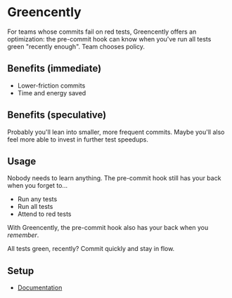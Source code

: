 # Greencently

For teams whose commits fail on red tests, Greencently offers an optimization:
the pre-commit hook can know when you've run all tests green "recently enough".
Team chooses policy.

## Benefits (immediate)

- Lower-friction commits
- Time and energy saved

## Benefits (speculative)

Probably you'll lean into smaller, more frequent commits.
Maybe you'll also feel more able to invest in further test speedups.

## Usage

Nobody needs to learn anything.
The pre-commit hook still has your back when you forget to...

- Run any tests
- Run all tests
- Attend to red tests

With Greencently, the pre-commit hook also has your back when you _remember_.

All tests green, recently?
Commit quickly and stay in flow.

## Setup

- [Documentation](https://schmonz.com/software/greencently)
